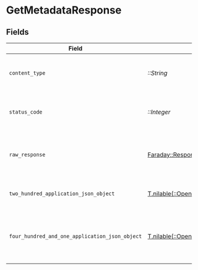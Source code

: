 # GetMetadataResponse


## Fields

| Field                                                                                                                            | Type                                                                                                                             | Required                                                                                                                         | Description                                                                                                                      |
| -------------------------------------------------------------------------------------------------------------------------------- | -------------------------------------------------------------------------------------------------------------------------------- | -------------------------------------------------------------------------------------------------------------------------------- | -------------------------------------------------------------------------------------------------------------------------------- |
| `content_type`                                                                                                                   | *::String*                                                                                                                       | :heavy_check_mark:                                                                                                               | HTTP response content type for this operation                                                                                    |
| `status_code`                                                                                                                    | *::Integer*                                                                                                                      | :heavy_check_mark:                                                                                                               | HTTP response status code for this operation                                                                                     |
| `raw_response`                                                                                                                   | [Faraday::Response](https://www.rubydoc.info/gems/faraday/Faraday/Response)                                                      | :heavy_check_mark:                                                                                                               | Raw HTTP response; suitable for custom response parsing                                                                          |
| `two_hundred_application_json_object`                                                                                            | [T.nilable(::OpenApiSDK::Operations::GetMetadataResponseBody)](../../models/operations/getmetadataresponsebody.md)               | :heavy_minus_sign:                                                                                                               | The metadata of the library item.                                                                                                |
| `four_hundred_and_one_application_json_object`                                                                                   | [T.nilable(::OpenApiSDK::Operations::GetMetadataLibraryResponseBody)](../../models/operations/getmetadatalibraryresponsebody.md) | :heavy_minus_sign:                                                                                                               | Unauthorized - Returned if the X-Plex-Token is missing from the header or query.                                                 |